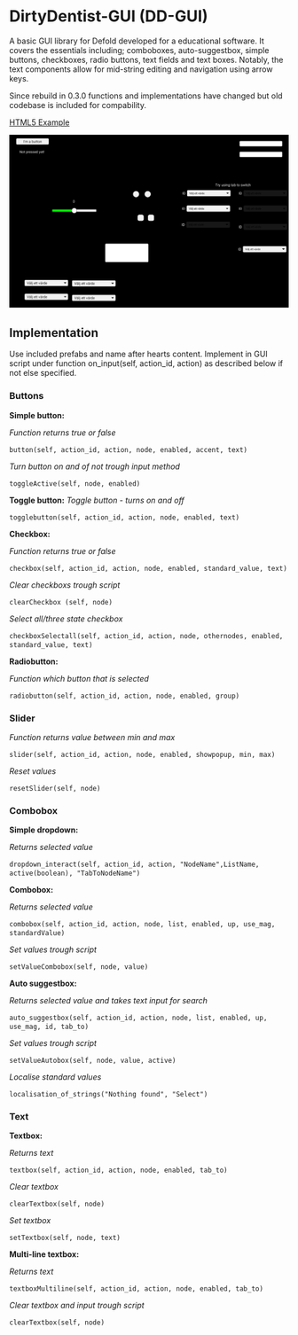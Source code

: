 # DirtyDentist-GUI (DD-GUI)
A basic GUI library for Defold developed for a educational software. It covers the essentials including; comboboxes, auto-suggestbox, simple buttons, checkboxes, radio buttons, text fields and text boxes. Notably, the text components allow for mid-string editing and navigation using arrow keys.

Since rebuild in 0.3.0 functions and implementations have changed but old codebase is included for compability. 

[HTML5 Example](https://skogsheden.se/dirtydentist)

![Screenshot](/screenshot.png)

## Implementation

Use included prefabs and name after hearts content. Implement in GUI script under function on_input(self, action_id, action) as described below if not else specified. 

### Buttons
**Simple button:**

*Function returns true or false*
```
button(self, action_id, action, node, enabled, accent, text)
```
*Turn button on and of not trough input method*
```
toggleActive(self, node, enabled)
```
**Toggle button:**
*Toggle button - turns on and off*
```
togglebutton(self, action_id, action, node, enabled, text)
```

**Checkbox:**

*Function returns true or false*
```
checkbox(self, action_id, action, node, enabled, standard_value, text)
```
*Clear checkboxs trough script*
```
clearCheckbox (self, node)
```
*Select all/three state checkbox*
```
checkboxSelectall(self, action_id, action, node, othernodes, enabled, standard_value, text)
```
**Radiobutton:**

*Function which button that is selected*
```
radiobutton(self, action_id, action, node, enabled, group)
```

### Slider
*Function returns value between min and max*

```
slider(self, action_id, action, node, enabled, showpopup, min, max)
```
*Reset values*

```
resetSlider(self, node)
```

### Combobox

**Simple dropdown:**

*Returns selected value*
```
dropdown_interact(self, action_id, action, "NodeName",ListName, active(boolean), "TabToNodeName")
```

**Combobox:**

*Returns selected value*
```
combobox(self, action_id, action, node, list, enabled, up, use_mag, standardValue)
```
*Set values trough script*
```
setValueCombobox(self, node, value)
```
**Auto suggestbox:**

*Returns selected value and takes text input for search*
```
auto_suggestbox(self, action_id, action, node, list, enabled, up, use_mag, id, tab_to)
```
*Set values trough script*
```
setValueAutobox(self, node, value, active)
```
*Localise standard values*
```
localisation_of_strings("Nothing found", "Select")
```

### Text

**Textbox:**

*Returns text*
```
textbox(self, action_id, action, node, enabled, tab_to)
```

*Clear textbox*
```
clearTextbox(self, node)
```
*Set textbox*
```
setTextbox(self, node, text)
```

**Multi-line textbox:**

*Returns text*
```
textboxMultiline(self, action_id, action, node, enabled, tab_to)
```
*Clear textbox and input trough script*
```
clearTextbox(self, node)
```

